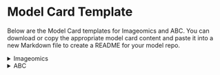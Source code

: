# Model Card Template

Below are the Model Card templates for Imageomics and ABC. You can download or copy the appropriate model card content and paste it into a new Markdown file to create a README for your model repo. 

<details>
<summary>Imageomics</summary>
</br>
<b><a href="https://github.com/Imageomics/Imageomics-guide/blob/main/docs/wiki-guide/HF_ModelCard_Template_Imageomics.md" target="_blank">Download template from GitHub</a></b>


{{ include_file_as_code("docs/wiki-guide/HF_ModelCard_Template_Imageomics.md") }}

</details>

<details>
<summary>ABC</summary>
</br>
<b><a href="https://github.com/Imageomics/Imageomics-guide/blob/main/docs/wiki-guide/HF_ModelCard_Template_ABC.md" target="_blank">Download template from GitHub</a></b>

{{ include_file_as_code("docs/wiki-guide/HF_ModelCard_Template_ABC.md") }}

</details>